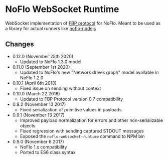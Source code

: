 NoFlo WebSocket Runtime
====

WebSocket implementation of [FBP protocol](https://flowbased.github.io/fbp-protocol/) for NoFlo. Meant to be used as a library for actual runners like [noflo-nodejs](https://github.com/noflo/noflo-nodejs)

## Changes

* 0.12.0 (November 25th 2020)
  - Updated to NoFlo 1.3.0 model
* 0.11.0 (September 1st 2020)
  - Updated to NoFlo's new "Network drives graph" model available in NoFlo 1.2.0
* 0.10.1 (April 6th 2018)
  - Fixed issue on sending without context
* 0.10.0 (March 22 2018)
  - Updated to FBP Protocol version 0.7 compatibility
* 0.9.2 (November 13 2017)
  - Fixed serialization of primitive values in payloads
* 0.9.1 (November 13 2017)
  - Improved payload normalization for errors and other non-serializable objects
  - Fixed regression with sending captured STDOUT messages
  - Exposed the `noflo-websocket-runtime` command to NPM bin
* 0.9.0 (November 6 2017)
  - NoFlo 1.x compatibility
  - Ported to ES6 class syntax
